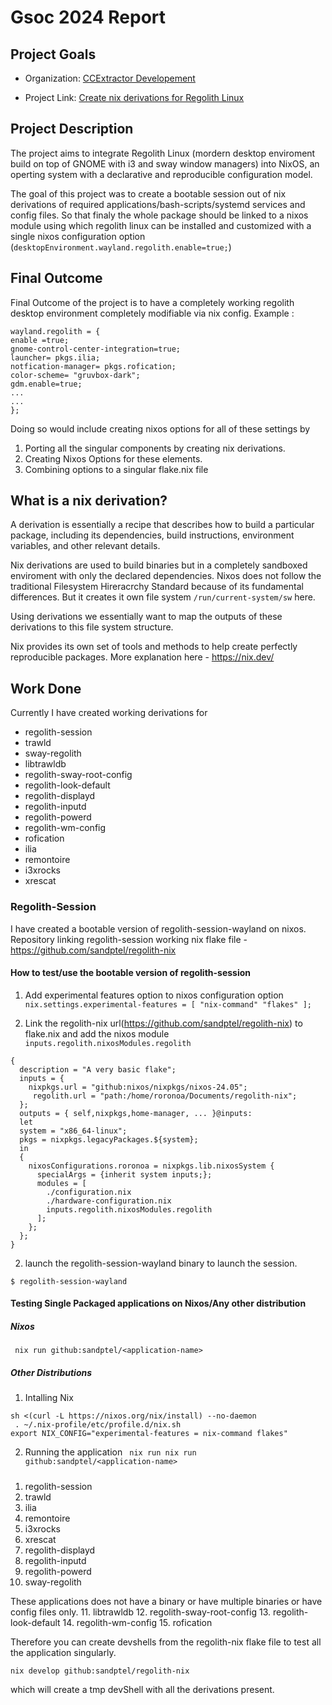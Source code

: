 # Gsoc 2024 Report
## Project Goals
- Organization: [CCExtractor Developement](https://summerofcode.withgoogle.com/programs/2024/organizations/ccextractor-development)

- Project Link: [Create nix derivations for Regolith Linux ](https://summerofcode.withgoogle.com/programs/2024/projects/kWEY5sJj)

## Project Description
The project aims to integrate Regolith Linux (mordern desktop enviroment build on top of GNOME with i3 and sway window managers) into NixOS, an operting system with a declarative and reproducible configuration model. 

The goal of this project was to create a bootable session out of nix derivations of required applications/bash-scripts/systemd services and config files. So that finaly the whole package should be linked to a nixos module using which regolith linux can be installed and customized with a single nixos configuration option (`desktopEnvironment.wayland.regolith.enable=true;`)

## Final Outcome
Final Outcome of the project is to have a completely working regolith desktop environment completely modifiable via nix config. Example :
```
wayland.regolith = {
enable =true;
gnome-control-center-integration=true;
launcher= pkgs.ilia;
notfication-manager= pkgs.rofication;
color-scheme= "gruvbox-dark";
gdm.enable=true;
...
...
};
```

Doing so would include creating nixos options for all of these settings by
1. Porting all the singular components by creating nix derivations.
2. Creating Nixos Options for these elements.
3. Combining options to a singular flake.nix file

## What is a nix derivation?
A derivation is essentially a recipe that describes how to build a particular package, including its dependencies, build instructions, environment variables, and other relevant details.

Nix derivations are used to build binaries but in a completely sandboxed enviroment with only the declared dependencies. Nixos does not follow the traditional Filesystem Hireracrchy Standard because of its fundamental differences. But it creates it own file system `/run/current-system/sw` here. 

Using derivations we essentially want to map the outputs of these derivations to this file system structure. 

Nix provides its own set of tools and methods to help create perfectly reproducible packages. More explanation here - https://nix.dev/

## Work Done
Currently I have created working derivations for 
- regolith-session
- trawld
- sway-regolith
- libtrawldb
- regolith-sway-root-config
- regolith-look-default
- regolith-displayd
- regolith-inputd
- regolith-powerd
- regolith-wm-config
- rofication
- ilia
- remontoire
- i3xrocks
- xrescat
 
### Regolith-Session
I have created a bootable version of regolith-session-wayland on nixos.
Repository linking regolith-session working nix flake file - https://github.com/sandptel/regolith-nix

#### How to test/use the bootable version of regolith-session
1. Add experimental features option to nixos configuration option
`nix.settings.experimental-features = [ "nix-command" "flakes" ];`

2. Link the regolith-nix url(https://github.com/sandptel/regolith-nix) to flake.nix and add the nixos module `inputs.regolith.nixosModules.regolith`
```
{
  description = "A very basic flake";
  inputs = {
    nixpkgs.url = "github:nixos/nixpkgs/nixos-24.05";
     regolith.url = "path:/home/roronoa/Documents/regolith-nix";   
  };
  outputs = { self,nixpkgs,home-manager, ... }@inputs: 
  let 
  system = "x86_64-linux";
  pkgs = nixpkgs.legacyPackages.${system};
  in
  {
    nixosConfigurations.roronoa = nixpkgs.lib.nixosSystem {
      specialArgs = {inherit system inputs;};
      modules = [
        ./configuration.nix
        ./hardware-configuration.nix
        inputs.regolith.nixosModules.regolith
      ];
    };
  };
}
```

2. launch the regolith-session-wayland binary to launch the session.
```
$ regolith-session-wayland
```

#### Testing Single Packaged applications on Nixos/Any other distribution
##### Nixos 
` nix run github:sandptel/<application-name>`
##### Other Distributions
1. Intalling Nix
```
sh <(curl -L https://nixos.org/nix/install) --no-daemon
 . ~/.nix-profile/etc/profile.d/nix.sh
export NIX_CONFIG="experimental-features = nix-command flakes"
```
2. Running the application
``` nix run nix run github:sandptel/<application-name>```

##### <application name>

1. regolith-session
2. trawld
3. ilia
4. remontoire
5. i3xrocks
6. xrescat
7. regolith-displayd
8. regolith-inputd
9. regolith-powerd
10. sway-regolith

These applications does not have a binary or have multiple binaries or have config files only.
11. libtrawldb 
12. regolith-sway-root-config
13. regolith-look-default
14. regolith-wm-config
15. rofication

Therefore you can create devshells from the regolith-nix flake file to
test all the application singularly.

`nix develop github:sandptel/regolith-nix` 

which will create a tmp devShell with all the derivations present.

